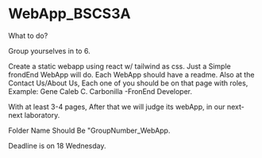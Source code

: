 # WebApp_BSCS3A

What to do?

Group yourselves in to 6.

Create a static webapp using react w/ tailwind as css.
Just a Simple frondEnd WebApp will do.
Each WebApp should have a readme.
Also at the Contact Us/About Us, Each one of you should be on that page with roles, Example: Gene Caleb C. Carbonilla -FronEnd Developer.

With at least 3-4 pages,
After that we will judge its webApp, in our next-next laboratory.

Folder Name Should Be "GroupNumber_WebApp.

Deadline is on 18 Wednesday.

